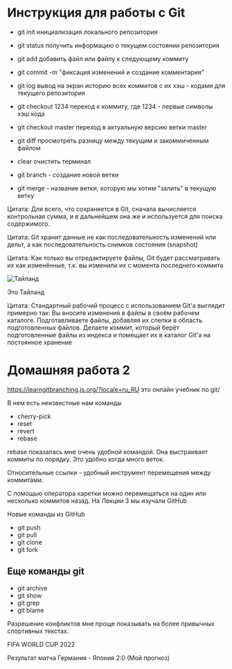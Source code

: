 # Инструкция для работы с Git

* git init инициализация локального репозитория
* git status получить информацию о текущем состоянии репозитория
* git  add добавить файл или файлу к следующему коммиту
* git commit -m "фиксация изменений и создание комментария"
* git log вывод на экран историю всех коммитов с их хэш - кодами для текущего репозитория
* git checkout 1234 переход к коммиту, где 1234 - первые символы хэш кода
* git checkout master переход в актуальную версию ветки master
* git diff просмотреть разницу между текущим и закоммиченным файлом

* clear очистить терминал

* git branch - создание новой ветки

* git merge - название ветки, которую мы хотим "залить" в текущую ветку

Цитата: Для всего, что сохраняется в Git, сначала вычисляется контрольная сумма, и в дальнейшем она же и используется для поиска содержимого.

Цитата: Git хранит данные не как последовательность изменений или дельт, а как последовательность снимков состояния (snapshot)

Цитата: Как только вы отредактируете файлы, Git будет рассматривать их как изменённые, т.к. вы изменили их с момента последнего коммита

![Тайланд](Thailand_KoLan.jpg)

Это Тайланд

Цитата: Стандартный рабочий процесс с использованием Git'а выглядит примерно так:
Вы вносите изменения в файлы в своём рабочем каталоге.
Подготавливаете файлы, добавляя их слепки в область подготовленных файлов.
Делаете коммит, который берёт подготовленные файлы из индекса и помещает их в каталог Git'а на постоянное хранение

# Домашняя работа 2

https://learngitbranching.js.org/?locale=ru_RU это онлайн учебник по git/

В нем есть неизвестные нам команды

+ cherry-pick
+ reset
+ revert
+ rebase

rebase показалась мне очень удобной командой. Она выстраивает коммиты по порядку. Это удобно когда много веток.


Относительные ссылки - удобный инструмент перемещения между коммитами.

С помощью оператора каретки можно перемещаться на один или несколько коммитов назад.
На Лекции 3 мы изучали GitHub

Новые команды из GitHub

+ git push
+ git pull
+ git clone
+ git fork

## Еще команды git

+ git archive
+ git show
+ git grep
+ git blame

Разрешение конфликтов мне проще показывать на более привычных спортивных текстах.

FIFA WORLD CUP 2022

Результат матча Германия - Япония 2:0 (Мой прогноз)